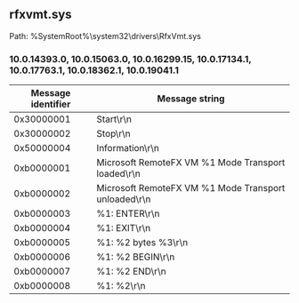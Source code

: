 ## rfxvmt.sys

Path: %SystemRoot%\system32\drivers\RfxVmt.sys

### 10.0.14393.0, 10.0.15063.0, 10.0.16299.15, 10.0.17134.1, 10.0.17763.1, 10.0.18362.1, 10.0.19041.1

Message identifier | Message string
--- | ---
0x30000001 | Start\r\n
0x30000002 | Stop\r\n
0x50000004 | Information\r\n
0xb0000001 | Microsoft RemoteFX VM %1 Mode Transport loaded\r\n
0xb0000002 | Microsoft RemoteFX VM %1 Mode Transport unloaded\r\n
0xb0000003 | %1: ENTER\r\n
0xb0000004 | %1: EXIT\r\n
0xb0000005 | %1: %2 bytes %3\r\n
0xb0000006 | %1: %2 BEGIN\r\n
0xb0000007 | %1: %2 END\r\n
0xb0000008 | %1: %2\r\n

